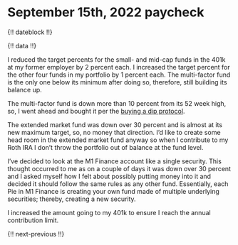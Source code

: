 # September 15th, 2022 paycheck

{!! dateblock !!}

{!! data !!}

I reduced the target percents for the small- and mid-cap funds in the 401k at my former employer by 2 percent each. I increased the target percent for the other four funds in my portfolio by 1 percent each. The multi-factor fund is the only one below its minimum after doing so, therefore, still building its balance up.

The multi-factor fund is down more than 10 percent from its 52 week high, so, I went ahead and bought it per the [buying a dip protocol]().

The extended market fund was down over 30 percent and is almost at its new maximum target, so, no money that direction. I’d like to create some head room in the extended market fund anyway so when I contribute to my Roth IRA I don’t throw the portfolio out of balance at the fund level.

I’ve decided to look at the M1 Finance account like a single security. This thought occurred to me as on a couple of days it was down over 30 percent and I asked myself how I felt about possibly putting money into it and decided it should follow the same rules as any other fund. Essentially, each Pie in M1 Finance is creating your own fund made of multiple underlying securities; thereby, creating a new security.

I increased the amount going to my 401k to ensure I reach the annual contribution limit.

{!! next-previous !!}
